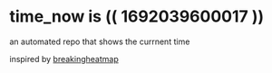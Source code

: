 # time_now is (( 1692039600017 ))

an automated repo that shows the currnent time

inspired by [breakingheatmap](https://github.com/breakingheatmap/breakingheatmap)